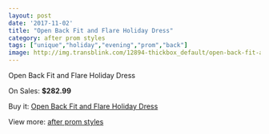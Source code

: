 ```yaml
---
layout: post
date: '2017-11-02'
title: "Open Back Fit and Flare Holiday Dress"
category: after prom styles
tags: ["unique","holiday","evening","prom","back"]
image: http://img.transblink.com/12894-thickbox_default/open-back-fit-and-flare-holiday-dress.jpg
---
```

Open Back Fit and Flare Holiday Dress

On Sales: **$282.99**
<a href="https://www.transblink.com/en/after-prom-styles/4156-open-back-fit-and-flare-holiday-dress.html"><amp-img layout="responsive" width="600" height="600" src="//img.transblink.com/12894-thickbox_default/open-back-fit-and-flare-holiday-dress.jpg" alt="Open Back Fit and Flare Holiday Dress 0" /></a>
<a href="https://www.transblink.com/en/after-prom-styles/4156-open-back-fit-and-flare-holiday-dress.html"><amp-img layout="responsive" width="600" height="600" src="//img.transblink.com/12898-thickbox_default/open-back-fit-and-flare-holiday-dress.jpg" alt="Open Back Fit and Flare Holiday Dress 1" /></a>
<a href="https://www.transblink.com/en/after-prom-styles/4156-open-back-fit-and-flare-holiday-dress.html"><amp-img layout="responsive" width="600" height="600" src="//img.transblink.com/12897-thickbox_default/open-back-fit-and-flare-holiday-dress.jpg" alt="Open Back Fit and Flare Holiday Dress 2" /></a>
<a href="https://www.transblink.com/en/after-prom-styles/4156-open-back-fit-and-flare-holiday-dress.html"><amp-img layout="responsive" width="600" height="600" src="//img.transblink.com/12896-thickbox_default/open-back-fit-and-flare-holiday-dress.jpg" alt="Open Back Fit and Flare Holiday Dress 3" /></a>
<a href="https://www.transblink.com/en/after-prom-styles/4156-open-back-fit-and-flare-holiday-dress.html"><amp-img layout="responsive" width="600" height="600" src="//img.transblink.com/12895-thickbox_default/open-back-fit-and-flare-holiday-dress.jpg" alt="Open Back Fit and Flare Holiday Dress 4" /></a>

Buy it: [Open Back Fit and Flare Holiday Dress](https://www.transblink.com/en/after-prom-styles/4156-open-back-fit-and-flare-holiday-dress.html "Open Back Fit and Flare Holiday Dress")

View more: [after prom styles](https://www.transblink.com/en/55-after-prom-styles "after prom styles")